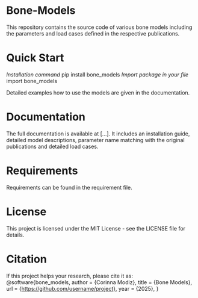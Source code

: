 # Bone-Models
This repository contains the source code of various bone models including the parameters and load cases defined in the respective publications. 

# Quick Start
*Installation command*
pip install bone_models
*Import package in your file*
import bone_models

Detailed examples how to use the models are given in the documentation.

# Documentation
The full documentation is available at [...]. It includes an installation guide, detailed model descriptions, parameter name matching with the original publications and detailed load cases. 

# Requirements
Requirements can be found in the requirement file. 

# License 
This project is licensed under the MIT License - see the LICENSE file for details.

# Citation
If this project helps your research, please cite it as:
@software{bone_models,
  author = {Corinna Modiz},
  title = {Bone Models},
  url = {https://github.com/username/project},
  year = {2025},
}
